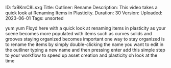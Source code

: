ID: fxBKmC8Lsxg
Title: Outliner: Rename
Description: This video takes a quick look at Renaming Items in Plasticity.
Duration: 30
Version: 
Uploaded: 2023-06-01
Tags: unsorted

yum yum
Floyd here with a quick look at renaming
items in plasticity as your scene
becomes more populated with items such
as curves solids and grooves staying
organized becomes important one way to
stay organized is to rename the items by
simply double-clicking the name you want
to edit in the outliner typing a new
name and then pressing enter add this
simple step to your workflow to speed up
asset creation and plasticity oh look at
the time
